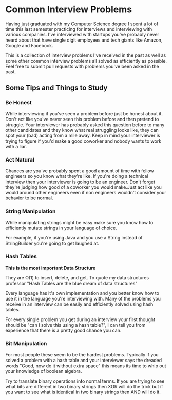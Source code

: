 Common Interview Problems
=========================

Having just graduated with my Computer Science degree I spent a lot of time this
last semester practicing for interviews and interviewing with various companies.
I've interviewed with startups you've probably never heard about that have
single digit employees and tech giants like Amazon, Google and Facebook.

This is a collection of interview problems I've received in the past as well as
some other common interview problems all solved as efficiently as possible. Feel
free to submit pull requests with problems you've been asked in the past.

Some Tips and Things to Study
-----------------------------

### Be Honest
While interviewing if you've seen a problem before just be honest about it.
Don't act like you've never seen this problem before and then pretend to
struggle. Your interviewer has probably asked this question before to many other
candidates and they know what real struggling looks like, they can spot your
(bad) acting from a mile away. Keep in mind your interviewer is trying to figure
if you'd make a good coworker and nobody wants to work with a liar.

### Act Natural
Chances are you've probably spent a good amount of time with fellow engineers so
you know what they're like. If you're doing a technical interview then your
interviewer is going to be an engineer. Don't forget they're judging how good of
a coworker you would make.Just act like you would around other engineers even if
non engineers wouldn't consider your behavior to be normal.

### String Manipulation
While manipulating strings might be easy make sure you know how to efficiently
mutate strings in your language of choice.

For example, if you're using Java and you use a String instead of StringBuilder
you're going to get laughed at.

### Hash Tables
**This is the most important Data Structure**

They are O(1) to insert, delete, and get. To quote my data structures professor
"Hash Tables are the blue dream of data structures"

Every language has it's own implementation and you better know how to use it in
the language you're interviewing with. Many of the problems you receive in an
interview can be easily and efficiently solved using hash tables.

For every single problem you get during an interview your first thought should
be "can I solve this using a hash table?", I can tell you from experience that
there is a pretty good chance you can.

### Bit Manipulation
For most people these seem to be the hardest problems. Typically if you solved
a problem with a hash table and your interviewer says the dreaded words "Good,
now do it without extra space" this means its time to whip out your knowledge
of boolean algebra.

Try to translate binary operations into normal terms. If you are trying to see
what bits are different in two binary strings then XOR will do the trick but if
you want to see what is identical in two binary strings then AND will do it.
